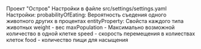 Проект "Остров"
Настройки в файле src/settings/settings.yaml
Настройки: 
probabilityOfEating: Вероятность съедения одного животного других в процентах
entityProperty: Свойста каждого типа животных 
    weight - вес
    maxPopulation - Максимально возможной количество в одной клетке
    speed - скорость перемещения в колиествах клеток
    food - количество пищи для насыщения
